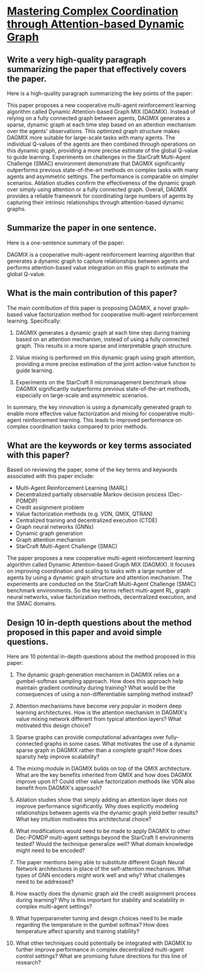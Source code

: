 # [Mastering Complex Coordination through Attention-based Dynamic Graph](https://arxiv.org/abs/2312.04245)

## Write a very high-quality paragraph summarizing the paper that effectively covers the paper.

 Here is a high-quality paragraph summarizing the key points of the paper:

This paper proposes a new cooperative multi-agent reinforcement learning algorithm called Dynamic Attention-based Graph MIX (DAGMIX). Instead of relying on a fully connected graph between agents, DAGMIX generates a sparse, dynamic graph at each time step based on an attention mechanism over the agents' observations. This optimized graph structure makes DAGMIX more suitable for large-scale tasks with many agents. The individual Q-values of the agents are then combined through operations on this dynamic graph, providing a more precise estimate of the global Q-value to guide learning. Experiments on challenges in the StarCraft Multi-Agent Challenge (SMAC) environment demonstrate that DAGMIX significantly outperforms previous state-of-the-art methods on complex tasks with many agents and asymmetric settings. The performance is comparable on simpler scenarios. Ablation studies confirm the effectiveness of the dynamic graph over simply using attention or a fully connected graph. Overall, DAGMIX provides a reliable framework for coordinating large numbers of agents by capturing their intrinsic relationships through attention-based dynamic graphs.


## Summarize the paper in one sentence.

 Here is a one-sentence summary of the paper:

DAGMIX is a cooperative multi-agent reinforcement learning algorithm that generates a dynamic graph to capture relationships between agents and performs attention-based value integration on this graph to estimate the global Q-value.


## What is the main contribution of this paper?

 The main contribution of this paper is proposing DAGMIX, a novel graph-based value factorization method for cooperative multi-agent reinforcement learning. Specifically:

1) DAGMIX generates a dynamic graph at each time step during training based on an attention mechanism, instead of using a fully connected graph. This results in a more sparse and interpretable graph structure.

2) Value mixing is performed on this dynamic graph using graph attention, providing a more precise estimation of the joint action-value function to guide learning. 

3) Experiments on the StarCraft II micromanagement benchmark show DAGMIX significantly outperforms previous state-of-the-art methods, especially on large-scale and asymmetric scenarios. 

In summary, the key innovation is using a dynamically generated graph to enable more effective value factorization and mixing for cooperative multi-agent reinforcement learning. This leads to improved performance on complex coordination tasks compared to prior methods.


## What are the keywords or key terms associated with this paper?

 Based on reviewing the paper, some of the key terms and keywords associated with this paper include:

- Multi-Agent Reinforcement Learning (MARL)
- Decentralized partially observable Markov decision process (Dec-POMDP)
- Credit assignment problem
- Value factorization methods (e.g. VDN, QMIX, QTRAN)
- Centralized training and decentralized execution (CTDE) 
- Graph neural networks (GNNs)
- Dynamic graph generation
- Graph attention mechanism
- StarCraft Multi-Agent Challenge (SMAC)

The paper proposes a new cooperative multi-agent reinforcement learning algorithm called Dynamic Attention-based Graph MIX (DAGMIX). It focuses on improving coordination and scaling to tasks with a large number of agents by using a dynamic graph structure and attention mechanism. The experiments are conducted on the StarCraft Multi-Agent Challenge (SMAC) benchmark environments. So the key terms reflect multi-agent RL, graph neural networks, value factorization methods, decentralized execution, and the SMAC domains.


## Design 10 in-depth questions about the method proposed in this paper and avoid simple questions.

 Here are 10 potential in-depth questions about the method proposed in this paper:

1. The dynamic graph generation mechanism in DAGMIX relies on a gumbel-softmax sampling approach. How does this approach help maintain gradient continuity during training? What would be the consequences of using a non-differentiable sampling method instead?

2. Attention mechanisms have become very popular in modern deep learning architectures. How is the attention mechanism in DAGMIX's value mixing network different from typical attention layers? What motivated this design choice?  

3. Sparse graphs can provide computational advantages over fully-connected graphs in some cases. What motivates the use of a dynamic sparse graph in DAGMIX rather than a complete graph? How does sparsity help improve scalability?

4. The mixing module in DAGMIX builds on top of the QMIX architecture. What are the key benefits inherited from QMIX and how does DAGMIX improve upon it? Could other value factorization methods like VDN also benefit from DAGMIX's approach?

5. Ablation studies show that simply adding an attention layer does not improve performance significantly. Why does explicitly modeling relationships between agents via the dynamic graph yield better results? What key intuition motivates this architectural choice?

6. What modifications would need to be made to apply DAGMIX to other Dec-POMDP multi-agent settings beyond the StarCraft II environments tested? Would the technique generalize well? What domain knowledge might need to be encoded?

7. The paper mentions being able to substitute different Graph Neural Network architectures in place of the self-attention mechanism. What types of GNN encoders might work well and why? What challenges need to be addressed?

8. How exactly does the dynamic graph aid the credit assignment process during learning? Why is this important for stability and scalability in complex multi-agent settings? 

9. What hyperparameter tuning and design choices need to be made regarding the temperature in the gumbel softmax? How does temperature affect sparsity and training stability?

10. What other techniques could potentially be integrated with DAGMIX to further improve performance in complex decentralized multi-agent control settings? What are promising future directions for this line of research?
